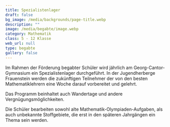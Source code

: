 ```yaml
---
title: Spezialistenlager
draft: false
bg_image: /media/backgrounds/page-title.webp
description: ""
image: /media/begabte/image.webp
category: Mathematik
class: 5 - 12 Klasse
web_url: null
type: begabte
gallery: false
---
```

Im Rahmen der Förderung begabter Schüler wird jährlich am Georg-Cantor-Gymnasium ein Spezialistenlager durchgeführt.
In der Jugendherberge Frauenstein werden die zukünftigen Teilnehmer der von den besten Mathematiklehrern eine Woche darauf vorbereitet und gelehrt.

Das Programm beinhaltet auch Wandertage und andere Vergnügungsmöglichkeiten.

Die Schüler bearbeiten sowohl alte Mathematik-Olympiaden-Aufgaben, als auch unbekannte Stoffgebiete, die erst in den späteren Jahrgängen ein Thema sein werden.
